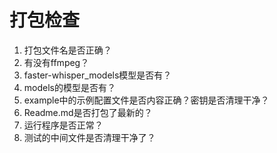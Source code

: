 # 打包检查
1. 打包文件名是否正确？
2. 有没有ffmpeg？
3. faster-whisper_models模型是否有？
4. models的模型是否有？
5. example中的示例配置文件是否内容正确？密钥是否清理干净？
6. Readme.md是否打包了最新的？
7. 运行程序是否正常？
8. 测试的中间文件是否清理干净了？